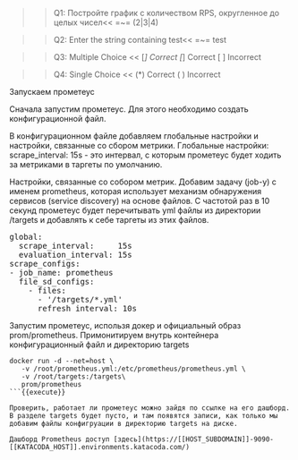 
>>Q1: Постройте график с количеством RPS, округленное до целых чисел<<
=~= (2|3|4)

>>Q2: Enter the string containing test<<
=~= test

>>Q3: Multiple Choice <<
[*] Correct
[*] Correct
[ ] Incorrect

>>Q4: Single Choice <<
(*) Correct
( ) Incorrect

Запускаем прометеус

Сначала запустим прометеус. Для этого необходимо создать конфигурационной файл. 

В конфигурационном файле добавляем глобальные настройки и настройки, связанные со сбором метрики. 
Глобальные настройки:
scrape_interval: 15s - это интервал, с которым прометеус будет ходить за метриками в таргеты по умолчанию. 

Настройки, связанные со собором метрик.
Добавим задачу (job-y) с именем prometheus, которая использует механизм обнаружения сервисов (service discovery) на основе файлов. С частотой раз в 10 секунд прометеус будет перечитывать yml файлы из директории /targets и добавлять к себе таргеты из этих файлов.

<pre class="file" data-filename="prometheus.yml" data-target="replace">
global:
  scrape_interval:     15s
  evaluation_interval: 15s
scrape_configs:
- job_name: prometheus
  file_sd_configs:
    - files:
      - '/targets/*.yml'
      refresh_interval: 10s
</pre>


Запустим прометеус, использя докер и официальный образ prom/prometheus. Примонитируем внутрь контейнера конфигурационный файл и директорию targets

```
docker run -d --net=host \
   -v /root/prometheus.yml:/etc/prometheus/prometheus.yml \
   -v /root/targets:/targets\
   prom/prometheus
```{{execute}}

Проверить, работает ли прометеус можно зайдя по ссылке на его дашборд. В разделе targets будет пусто, и там появятся записи, как только мы добавим файлы конфигруации в директорию targets на диске.

Дашборд Prometheus доступ [здесь](https://[[HOST_SUBDOMAIN]]-9090-[[KATACODA_HOST]].environments.katacoda.com/)
